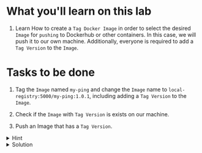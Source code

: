 # What you'll learn on this lab

1. Learn How to create a `Tag Docker Image` in order to select the desired `Image` for `pushing` to Dockerhub or other containers. In this case, we will push it to our own machine. Additionally, everyone is required to add a `Tag Version` to the `Image`.

# Tasks to be done

1. Tag the `Image` named `my-ping` and change the `Image` name to `local-registry:5000/my-ping:1.0.1`, including adding a `Tag Version` to the `Image`.

2. Check if the `Image` with `Tag Version` is exists on our machine.

3. Push an Image that has a `Tag Version`.

<details>
<summary>Hint</summary>

All neccessary command in this lab

1. `docker tag (image name) (tag name):(tag version)` - Use to build a docker image
2. `docker image ls` - Use to call all the image that exist on machine
3. `docker push (tag name)` - Use to push a tag image to Dockerhub or other containers

All neccessary Dockerfile syntax
1. `FROM (docker image name):(tag)` -  Specifies the starting point image for your Docker image
2. `CMD ["(command line)"]` - Defines the default command to run when the container starts

</details>

<details>
<summary>Solution</summary>

```plain
docker tag my-ping local-registry:5000/my-ping:1.0.1

docker image ls

docker push local-registry:5000/my-ping:1.0.1
```{{exec}}

</details>
